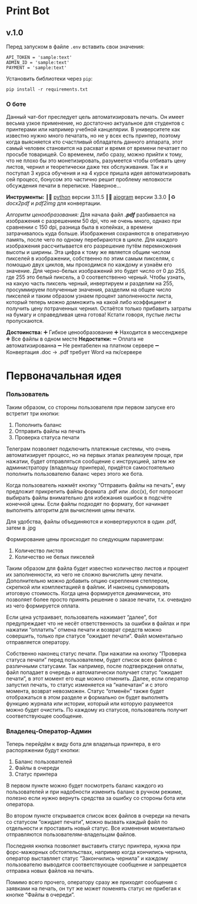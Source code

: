 # Print Bot 
## v.1.0


Перед запуском в файле `.env` вставить свои значения:
```
API_TOKEN = 'sample:text'
ADMIN_ID = 'sample:text'
PAYMENT = 'sample:text'
```
Установить библиотеки через `pip`:
```
pip install -r requirements.txt
```


### О боте
Данный чат-бот преследует цель автоматизировать печать. Он имеет весьма узкое применение, но достаточно актуальное для студентов с принтерами или например учебной канцелярии. В университете как известно нужно много печатать, но не у всех есть принтер, поэтому когда выясняется кто счастливый обладатель данного аппарата, этот самый человек становится на расхват и время от времени печатает по просьбе товарищей. Со временем, либо сразу, можно прийти к тому, что не плохо бы это монетизировать, разумеется чтобы отбивать цену листов, чернил и теоретически даже тех обслуживания. Так я и поступал 3 курса обучения и на 4 курсе пришла идея автоматизировать сей процесс, бонусом это частично решит проблему неловкости обсуждения печати в переписке. Наверное...

**Инструменты:**
┃🐍 [python](python.org) версии 3.11.5
┃🤖 [aiogram](aiogram.dev/) версии 3.3.0
┃♻️ _docx2pdf_ и _pdf2img_ для конвертации.

*Алгоритм ценообразования:*
Для начала файл **_.pdf_** разбивается на изображения с разрешением 50 dpi, что не очень много, однако при сравнении с 150 dpi, разница была в копейках, а времени затрачивалось куда больше.
Изображения сохраняются в оперативную память, после чего по одному перебираются в цикле.
Для каждого изображения рассчитывается его разрешение путём перемножения высоты и ширины. Эта цифра к тому же является общим числом пикселей в изображении, собственно по этим самым пикселям, с помощью двух циклов, мы проходимся по каждому и узнаём его значение. Для черно-белых изображений это будет число от 0 до 255, где 255 это белый пиксель, а 0 соответственно черный.
Чтобы узнать, на какую часть пиксель черный, инвертируем и разделим на 255, просуммируем полученные значения, разделим на общее число пикселей и таким образом узнаем процент заполненности листа, который теперь можно домножить на какой либо коэффициент и получить цену потраченных чернил.
Остаётся только прибавить затраты на бумагу и справедливая цена готова! Кстати говоря, пустые листы пропускаются.

**Достоинства:**
➕ Гибкое ценообразование
➕ Находится в мессенджере
➕ Все файлы в одном месте
**Недостатки:**
➖ Оплата не автоматизированна
➖ Не рентабелен на платном сервере
➖ Конвертация .doc -> .pdf требует Word на пк/сервере


# Первоначальная идея
### Пользователь
Таким образом, со стороны пользователя при первом запуске его встретит три кнопки:

1. Пополнить баланс
2. Отправить файлы на печать
3. Проверка статуса печати

Телеграм позволяет подключить платежные системы, что очень автоматизирует процесс, но на первых этапах реализуем проще, при нажатии, будет отправляться сообщение с инструкцией, затем же администратору (владельцу принтера), придётся самостоятельно пополнить пользователю баланс через этого же бота.

Когда пользователь нажмёт кнопку “Отправить файлы на печать”, ему предложит прикрепить файлы формата .pdf или .doc(x), бот попросит выбирать файлы внимательно для избежания ошибок в подсчёте конечной цены. Если файлы подходят по формату, бот начинает выполнять алгоритм для вычисления цены печати.

Для удобства, файлы объединяются и конвертируются в один .pdf, затем в .jpg

Формирование цены происходит по следующим параметрам:

1. Количество листов
2. Количество не белых пикселей

Таким образом для файла будет известно количество листов и процент их заполненности, из чего не сложно вычислить цену печати. Дополнительно можно добавить опцию скрепления степлером, скрепкой или комплектацией в файлик. И наконец суммировать итоговую стоимость. Когда цена формируется динамически, это позволяет более просто принять решение о заказе печати, т.к. очевидно из чего формируется оплата.

Если цена устраивает, пользователь нажимает “далее”, бот предупреждает что не несёт ответственность за ошибки в файлах и при нажатии “оплатить” отмена печати и возврат средств можно совершить, только при статусе “ожидает печати”. Файл моментально отправляется оператору.

Собственно наконец статус печати. При нажатии на кнопку “Проверка статуса печати” перед пользователем, будет список всех файлов с различными статусами. Так например, после подтверждения оплаты, файл попадает в очередь и автоматически получает статус “ожидает печати”, в этот момент его еще можно отменить. Далее, если оператор запустил печать, то статус изменяется на “напечатан” и с этого момента, возврат невозможен. Статус “отменён” также будет отображаться в этом разделе и формально он будет выполнять функцию журнала или истории, который или которую разумеется можно будет очистить. По каждому из статусов, пользователь получит соответствующее сообщение.

### Владелец-Оператор-Админ
Теперь перейдём к виду бота для владельца принтера, в его распоряжении будут кнопки:

1. Баланс пользователей
2. Файлы в очереди
3. Статус принтера

В первом пункте можно будет посмотреть баланс каждого из пользователей и при надобности изменить баланс в ручном режиме, полезно если нужно вернуть средства за ошибку со стороны бота или оператора.

Во втором пункте открывается список всех файлов в очереди на печать со статусом “ожидает печати”, можно вызвать каждый файл по отдельности и проставить новый статус. Все изменения моментально отправляются пользователям-владельцам файлов.

Последняя кнопка позволяет выставить статус принтера, нужна при форс-мажорных обстоятельствах, например когда кончились чернила, оператор выставляет статус “Закончились чернила” и каждому пользователю выводится соответствующее сообщение и запрещается отправка новых файлов на печать.

Помимо всего прочего, оператору сразу же приходят сообщения с заявками на печать, он тут же может поменять статус не прибегая к кнопке “Файлы в очереди”.
